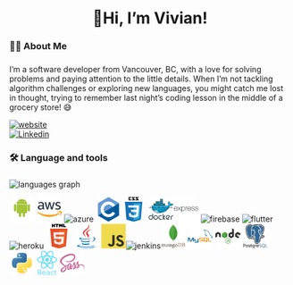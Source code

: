 
<h1 align="center">👋Hi, I’m Vivian! </h1>

###

<h3 align="left">👩‍💻  About Me</h3>

###
<p>I’m a software developer from Vancouver, BC, with a love for solving problems and paying attention to the little details. When I’m not tackling algorithm challenges or exploring new languages, you might catch me lost in thought, trying to remember last night’s coding lesson in the middle of a grocery store! 😅</p>

<a href="https://vivianwcao.netlify.app/" target="_blank" rel="noopener noreferrer">
<img style="height:2rem;" src="https://img.shields.io/badge/My%20Website%20-8A2BE2.svg" alt="website">
</a></br>
<a href="https://www.linkedin.com/in/vivianwcao/" target="_blank" rel="noopener noreferrer">
<img style="height:2rem;" src="https://img.shields.io/badge/Linkedin-%245077B5.svg" alt="Linkedin">
</a>

###

###

<h3 align="left">🛠 Language and tools</h3>

###

<div align="left">
  <img src="https://github-readme-stats.vercel.app/api/top-langs?username=Vivianwcao&locale=en&hide_title=false&layout=compact&card_width=320&langs_count=5&theme=dracula&hide_border=false&order=2" height="150" alt="languages graph"  />
</div>
<p align="left"> <img src="https://raw.githubusercontent.com/devicons/devicon/master/icons/android/android-original-wordmark.svg" alt="android" width="45" height="45"/>   <img src="https://raw.githubusercontent.com/devicons/devicon/master/icons/amazonwebservices/amazonwebservices-original-wordmark.svg" alt="aws" width="45" height="45"/> <img src="https://www.vectorlogo.zone/logos/microsoft_azure/microsoft_azure-icon.svg" alt="azure" width="45" height="45"/> <img src="https://raw.githubusercontent.com/devicons/devicon/master/icons/c/c-original.svg" alt="c" width="45" height="45"/><img src="https://raw.githubusercontent.com/devicons/devicon/master/icons/css3/css3-original-wordmark.svg" alt="css3" width="45" height="45"/> <img src="https://raw.githubusercontent.com/devicons/devicon/master/icons/docker/docker-original-wordmark.svg" alt="docker" width="45" height="45"/><img src="https://raw.githubusercontent.com/devicons/devicon/master/icons/express/express-original-wordmark.svg" alt="express" width="45" height="45"/> <img src="https://www.vectorlogo.zone/logos/firebase/firebase-icon.svg" alt="firebase" width="45" height="45"/> <img src="https://www.vectorlogo.zone/logos/flutterio/flutterio-icon.svg" alt="flutter" width="45" height="45"/> <img src="https://www.vectorlogo.zone/logos/heroku/heroku-icon.svg" alt="heroku" width="45" height="45"/> <img src="https://raw.githubusercontent.com/devicons/devicon/master/icons/html5/html5-original-wordmark.svg" alt="html5" width="45" height="45"/> <img src="https://raw.githubusercontent.com/devicons/devicon/master/icons/java/java-original.svg" alt="java" width="45" height="45"/> <img src="https://raw.githubusercontent.com/devicons/devicon/master/icons/javascript/javascript-original.svg" alt="javascript" width="45" height="45"/><img src="https://www.vectorlogo.zone/logos/jenkins/jenkins-icon.svg" alt="jenkins" width="45" height="45"/><img src="https://raw.githubusercontent.com/devicons/devicon/master/icons/mongodb/mongodb-original-wordmark.svg" alt="mongodb" width="45" height="45"/> <img src="https://raw.githubusercontent.com/devicons/devicon/master/icons/mysql/mysql-original-wordmark.svg" alt="mysql" width="45" height="45"/> <img src="https://raw.githubusercontent.com/devicons/devicon/master/icons/nodejs/nodejs-original-wordmark.svg" alt="nodejs" width="45" height="45"/> <img src="https://raw.githubusercontent.com/devicons/devicon/master/icons/postgresql/postgresql-original-wordmark.svg" alt="postgresql" width="45" height="45"/> <img src="https://raw.githubusercontent.com/devicons/devicon/master/icons/python/python-original.svg" alt="python" width="45" height="45"/><img src="https://raw.githubusercontent.com/devicons/devicon/master/icons/react/react-original-wordmark.svg" alt="react" width="45" height="45"/><img src="https://raw.githubusercontent.com/devicons/devicon/master/icons/sass/sass-original.svg" alt="sass" width="45" height="45"/>  </p>

